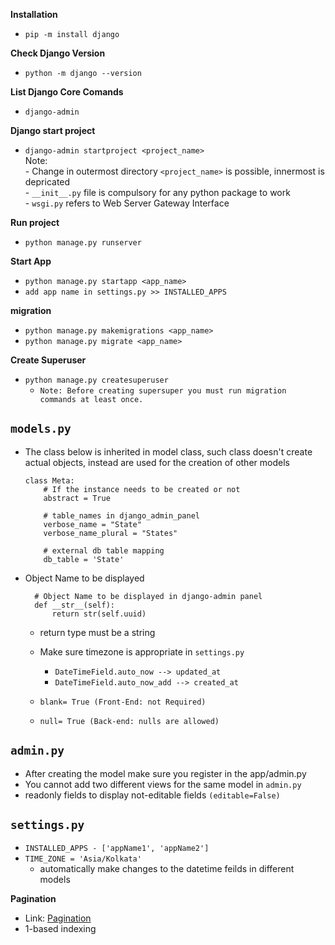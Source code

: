 **Installation**
- ```pip -m install django```
  
**Check Django Version**
- ```python -m django --version```

**List Django Core Comands**
- ```django-admin```

**Django start project**
- ```django-admin startproject <project_name>```
<br>Note:  <br>- Change in outermost directory ```<project_name>``` is possible, innermost is depricated<br>- ```__init__.py``` file is compulsory for any python package to work<br>- ```wsgi.py``` refers to Web Server Gateway Interface

**Run project**
- ```python manage.py runserver```

**Start App**
- `python manage.py startapp <app_name>`
- `add app name in settings.py >> INSTALLED_APPS`

**migration**
- `python manage.py makemigrations <app_name>`
- `python manage.py migrate <app_name>`
  
**Create Superuser**
- `python manage.py createsuperuser`
  - `Note: Before creating supersuper you must run migration commands at least once.`


## `models.py`
- The class below is inherited in model class, such class doesn't create actual objects, instead are used for the creation of other models
    ```
    class Meta:
        # If the instance needs to be created or not
        abstract = True 

        # table_names in django_admin_panel
        verbose_name = "State"
        verbose_name_plural = "States"

        # external db table mapping
        db_table = 'State'
    ```
- Object Name to be displayed
  ```
    # Object Name to be displayed in django-admin panel
    def __str__(self):
        return str(self.uuid)
  ```
  - return type must be a string
  - Make sure timezone is appropriate in `settings.py`
    - `DateTimeField.auto_now --> updated_at`
    - `DateTimeField.auto_now_add --> created_at`

  - `blank= True (Front-End: not Required)`
  -  `null= True (Back-end: nulls are allowed)`
## `admin.py`    
- After creating the model make sure you register in the app/admin.py
- You cannot add two different views for the same model in `admin.py`
- readonly fields to display not-editable fields `(editable=False)`

## `settings.py`
- `INSTALLED_APPS - ['appName1', 'appName2']`
- `TIME_ZONE = 'Asia/Kolkata'`
  - automatically make changes to the datetime feilds in different models

**Pagination**
- Link: [Pagination](https://www.geeksforgeeks.org/how-to-add-pagination-in-django-project/)
- 1-based indexing 